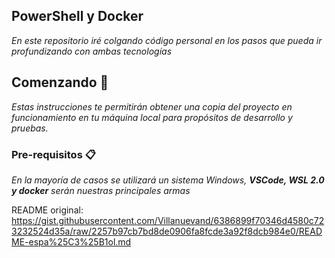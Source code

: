 ## PowerShell y Docker 

_En este repositorio iré colgando código personal en los pasos que pueda ir profundizando con ambas tecnologías_

## Comenzando 🚀

_Estas instrucciones te permitirán obtener una copia del proyecto en funcionamiento en tu máquina local para propósitos de desarrollo y pruebas._


### Pre-requisitos 📋

_En la mayoría de casos se utilizará un sistema Windows, **VSCode, WSL 2.0 y docker** serán nuestras principales armas_

README original:
https://gist.githubusercontent.com/Villanuevand/6386899f70346d4580c723232524d35a/raw/2257b97cb7bd8de0906fa8fcde3a92f8dcb984e0/README-espa%25C3%25B1ol.md
